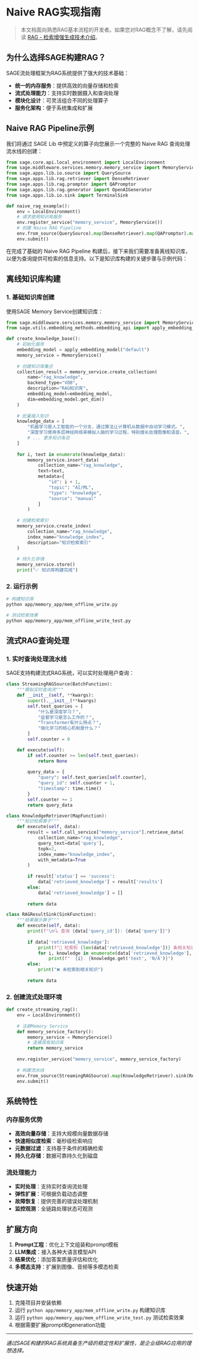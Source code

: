 # Naive RAG实现指南

> 本文档面向熟悉RAG基本流程的开发者。如果您对RAG概念不了解，请先阅读 [RAG - 检索增强生成技术介绍](you_know_rag.md)。

## 为什么选择SAGE构建RAG？

SAGE流处理框架为RAG系统提供了强大的技术基础：

- **统一的内存服务**：提供高效的向量存储和检索
- **流式处理能力**：支持实时数据摄入和查询处理
- **模块化设计**：可灵活组合不同的处理算子
- **服务化架构**：便于系统集成和扩展

## Naive RAG Pipeline示例

我们将通过 SAGE Lib 中预定义的算子向您展示一个完整的 Naive RAG 查询处理流水线的创建：

```python
from sage.core.api.local_environment import LocalEnvironment
from sage.middleware.services.memory.memory_service import MemoryService
from sage.apps.lib.io.source import QuerySource
from sage.apps.lib.rag.retriever import DenseRetriever
from sage.apps.lib.rag.promptor import QAPromptor
from sage.apps.lib.rag.generator import OpenAIGenerator
from sage.apps.lib.io.sink import TerminalSink

def naive_rag_example():
    env = LocalEnvironment()
    # 请求使用知识库服务
    env.register_service("memory_service", MemoryService())
    # 创建 Naive RAG Pipeline 
    env.from_source(QuerySource).map(DenseRetriever).map(QAPromptor).map(OpenAIGenerator).sink(AnswerSink)
    env.submit()
```

在完成了基础的 Naive RAG Pipeline 构建后，接下来我们需要准备离线知识库，以便为查询提供可检索的信息支持。以下是知识库构建的关键步骤与示例代码：

## 离线知识库构建

### 1. 基础知识库创建

使用SAGE Memory Service创建知识库：

```python
from sage.middleware.services.memory.memory_service import MemoryService
from sage.utils.embedding_methods.embedding_api import apply_embedding_model

def create_knowledge_base():
    # 初始化服务
    embedding_model = apply_embedding_model("default")
    memory_service = MemoryService()
    
    # 创建知识库集合
    collection_result = memory_service.create_collection(
        name="rag_knowledge",
        backend_type="VDB",
        description="RAG知识库",
        embedding_model=embedding_model,
        dim=embedding_model.get_dim()
    )
    
    # 批量插入知识
    knowledge_data = [
        "机器学习是人工智能的一个分支，通过算法让计算机从数据中自动学习模式。",
        "深度学习使用多层神经网络来模拟人脑的学习过程，特别擅长处理图像和语音。",
        # ... 更多知识条目
    ]
    
    for i, text in enumerate(knowledge_data):
        memory_service.insert_data(
            collection_name="rag_knowledge",
            text=text,
            metadata={
                "id": i + 1,
                "topic": "AI/ML",
                "type": "knowledge",
                "source": "manual"
            }
        )
    
    # 创建检索索引
    memory_service.create_index(
        collection_name="rag_knowledge",
        index_name="knowledge_index",
        description="知识检索索引"
    )
    
    # 持久化存储
    memory_service.store()
    print("✅ 知识库构建完成")
```

### 2. 运行示例

```bash
# 构建知识库
python app/memory_app/mem_offline_write.py

# 测试检索效果
python app/memory_app/mem_offline_write_test.py
```

## 流式RAG查询处理

### 1. 实时查询处理流水线

SAGE支持构建流式RAG系统，可以实时处理用户查询：

```python
class StreamingRAGSource(BatchFunction):
    """模拟实时查询流"""
    def __init__(self, **kwargs):
        super().__init__(**kwargs)
        self.test_queries = [
            "什么是深度学习？",
            "监督学习是怎么工作的？", 
            "Transformer有什么特点？",
            "强化学习的核心机制是什么？"
        ]
        self.counter = 0

    def execute(self):
        if self.counter >= len(self.test_queries):
            return None
        
        query_data = {
            "query": self.test_queries[self.counter],
            "query_id": self.counter + 1,
            "timestamp": time.time()
        }
        self.counter += 1
        return query_data

class KnowledgeRetriever(MapFunction):
    """知识检索算子"""
    def execute(self, data):
        result = self.call_service["memory_service"].retrieve_data(
            collection_name="rag_knowledge",
            query_text=data['query'],
            topk=2,
            index_name="knowledge_index",
            with_metadata=True
        )
        
        if result['status'] == 'success':
            data['retrieved_knowledge'] = result['results']
        else:
            data['retrieved_knowledge'] = []
        
        return data

class RAGResultSink(SinkFunction):
    """结果展示算子"""
    def execute(self, data):
        print(f"\n🔍 查询 {data['query_id']}: {data['query']}")
        
        if data['retrieved_knowledge']:
            print(f"📖 检索到 {len(data['retrieved_knowledge'])} 条相关知识:")
            for i, knowledge in enumerate(data['retrieved_knowledge'], 1):
                print(f"  {i}. {knowledge.get('text', 'N/A')}")
        else:
            print("❌ 未检索到相关知识")
        
        return data
```

### 2. 创建流式处理环境

```python
def create_streaming_rag():
    env = LocalEnvironment()
    
    # 注册Memory Service
    def memory_service_factory():
        memory_service = MemoryService()
        # 连接现有知识库
        return memory_service
    
    env.register_service("memory_service", memory_service_factory)
    
    # 构建流水线
    env.from_source(StreamingRAGSource).map(KnowledgeRetriever).sink(RAGResultSink)
    env.submit()
```

## 系统特性

### 内存服务优势
- **高效向量存储**：支持大规模向量数据存储
- **快速相似度检索**：毫秒级检索响应
- **元数据过滤**：支持基于条件的精确检索
- **持久化存储**：数据可靠持久化到磁盘

### 流处理能力
- **实时处理**：支持实时查询流处理
- **弹性扩展**：可根据负载动态调整
- **故障恢复**：提供完善的错误处理机制
- **监控观测**：全链路处理状态可观测

## 扩展方向

1. **Prompt工程**：优化上下文组装和prompt模板
2. **LLM集成**：接入各种大语言模型API
3. **结果优化**：添加答案质量评估和优化
4. **多模态支持**：扩展到图像、音频等多模态检索

## 快速开始

1. 克隆项目并安装依赖
2. 运行 `python app/memory_app/mem_offline_write.py` 构建知识库
3. 运行 `python app/memory_app/mem_offline_write_test.py` 测试检索效果
4. 根据需要扩展prompt和generation功能

---

*通过SAGE构建的RAG系统具备生产级的稳定性和扩展性，是企业级RAG应用的理想选择。*
